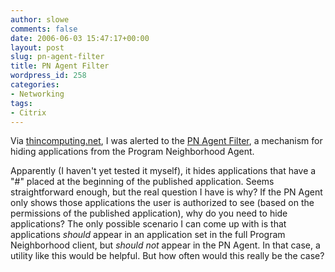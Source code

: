 ```yaml
---
author: slowe
comments: false
date: 2006-06-03 15:47:17+00:00
layout: post
slug: pn-agent-filter
title: PN Agent Filter
wordpress_id: 258
categories:
- Networking
tags:
- Citrix
---
```


Via [thincomputing.net](http://www.thincomputing.net/comment.php?comment.news.2052), I was alerted to the [PN Agent Filter](http://www.thomaskoetzing.de/index.php?option=com_content&task=view&id=69&Itemid=108), a mechanism for hiding applications from the Program Neighborhood Agent.

Apparently (I haven't yet tested it myself), it hides applications that have a "#" placed at the beginning of the published application. Seems straightforward enough, but the real question I have is why? If the PN Agent only shows those applications the user is authorized to see (based on the permissions of the published application), why do you need to hide applications? The only possible scenario I can come up with is that applications _should_ appear in an application set in the full Program Neighborhood client, but _should not_ appear in the PN Agent. In that case, a utility like this would be helpful. But how often would this really be the case?
